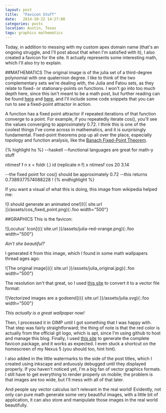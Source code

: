 ```yaml
---
layout: post
title:  "Favicon Stuff"
date:   2014-10-22 14:27:00
categories: posts
location: Austin, Texas
tags: graphics mathematics
---
```


Today, in addition to messing with my custom apex domain name (that's an ongoing struggle, and I'll post about that when I'm satisfied with it), I also created a favicon for the site. It actually represents some interesting math, which I'll also try to explain.

##MATHEMATICS
The original image is of the julia set of a third-degree polynomial with one quaternion degree. I like to think of the two complementary sets we're dealing with, the Julia and Fatou sets, as they relate to fixed- or stationary-points on functions. I won't go into too much depth here, since this isn't meant to be a math post, but further reading can be found [here](http://en.wikipedia.org/wiki/Julia_set) and [here](http://mathworld.wolfram.com/JuliaSet.html), and I'll include some code snippets that you can run to see a fixed-point attractor in action.

<!--preview-->

A function has a fixed point attractor if repeated iterations of that function converge to a point. For example, if you repeatedly iterate cos(), you'll see the values converging to approximately 0.72. I think this is one of the coolest things I've come across in mathematics, and it is surprisingly fundamental. Fixed-point theorems pop up all over the place, especially topology and function analysis, like the [Banach Fixed-Point Theorem](http://en.wikipedia.org/wiki/Banach_fixed-point_theorem). 

{% highlight hs %}
--haskell
--functional languages are great for math-y stuff

ntimesf f n x = foldr (.) id (replicate n f) x
ntimesf cos 20 3.14

--the fixed point for cos() should be approximately 0.72
--this returns 0.7389377574088228 !
{% endhighlight %}

If you want a visual of what this is doing, this image from wikipedia helped me:

![I should generate an animated one!]({{ site.url }}/assets/cos_fixed_point.png){:.foo width="500"}

##GRAPHICS
This is the favicon:

![Locutus' Icon]({{ site.url }}/assets/julia-red-orange.png){:.foo width="500"}

*Ain't she beautiful?*

I generated it from this image, which I found in some math wallpapers thread ages ago:

![The original image]({{ site.url }}/assets/julia_original.jpg){:.foo width="500"}

The resolution isn't that great, so I used [this site](http://image.online-convert.com/convert-to-svg) to convert it to a vector file format:

![Vectorized images are a godsend]({{ site.url }}/assets/julia.svg){:.foo width="500"}

*This actually is a great wallpaper now!*

Then, I processed it in GIMP until I got something that I was happy with. That step was fairly straightforward; the thing of note is that the red color is actually from the official git logo, which is apt, since I'm using github to host and manage this blog. Finally, I used [this site](http://realfavicongenerator.net/) to generate the complete favicon package, and it works as expected. I even stuck a shortcut on the homescreen of my Nexus 5 (you should too, hint hint).

I also added in the little watermarks to the side of the post titles, which I created using inkscape and arduously debugged until they displayed properly. If you haven't noticed yet, I'm a big fan of vector graphics formats. I still have to get everything to render properly on mobile; the problem is that images are too wide, but I'll mess with all of that later.

And people say vector calculus isn't relevant in the real world! Evidently, not only can pure math generate some very beautiful images, with a little bit of application, it can also store and manipulate those images in the real world beautifully.